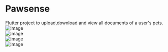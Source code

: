 # Pawsense

Flutter project to upload,download and view all documents of a user's pets.
<br>
![image](https://user-images.githubusercontent.com/82721312/189477373-e4ccb58e-87d1-464b-bca2-564d723b0703.png)
<br>
![image](https://user-images.githubusercontent.com/82721312/189477401-61d000c8-d963-46e1-87d5-3598a1cd4fda.png)
<br>
![image](https://user-images.githubusercontent.com/82721312/189477418-a7d54463-6a42-45cf-a0d7-babfca27d7b2.png)
<br>
![image](https://user-images.githubusercontent.com/82721312/189477439-46089ddd-89f2-4c3a-b92f-025afc2ab782.png)
<br>
